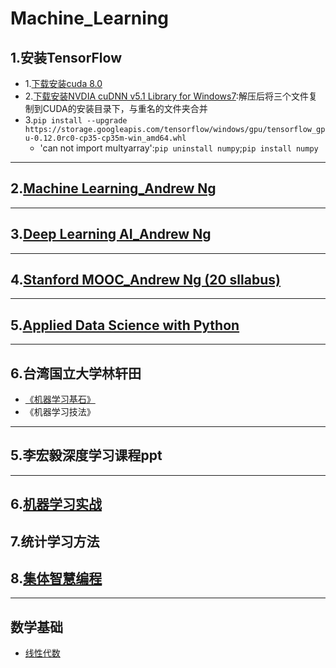# Machine_Learning
## 1.安装TensorFlow
- 1.[下载安装cuda 8.0](https://developer.nvidia.com/cuda-downloads)
- 2.[下载安装NVDIA cuDNN v5.1 Library for Windows7](https://developer.nvidia.com/rdp/cudnn-download):解压后将三个文件复制到CUDA的安装目录下，与重名的文件夹合并
- 3.`pip install --upgrade https://storage.googleapis.com/tensorflow/windows/gpu/tensorflow_gpu-0.12.0rc0-cp35-cp35m-win_amd64.whl`
	- 'can not import multyarray':`pip uninstall numpy`;`pip install numpy`
	
---

## 2.[Machine Learning_Andrew Ng](./Machine_Learning_Coursera_Andrew-Ng)

---

## 3.[Deep Learning AI_Andrew Ng](./Deep_Learning_AI_Andrew_Ng)	

---
## 4.[Stanford MOOC_Andrew Ng (20 sllabus)](./Machine_Learning_Stanford_MOOC_Andrew-Ng)	

---

## 5.[Applied Data Science with Python](./Applied_Data_Science_with_Python)

---

## 6.台湾国立大学林轩田
- [《机器学习基石》](./Machine_Learning_Foundations_MOOC)
- 《机器学习技法》
	
---

## 5.李宏毅深度学习课程ppt
	
---

## 6.[机器学习实战](./Machine_Learning_in_Action)
## 7.统计学习方法
## 8.[集体智慧编程](./Programming_Collective_Intelligence)


---
## 数学基础
- [线性代数](./Linear_Algebra)